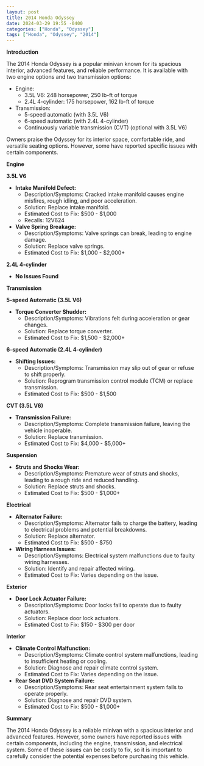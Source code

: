 ```yaml
---
layout: post
title: 2014 Honda Odyssey
date: 2024-03-29 19:55 -0400
categories: ["Honda", "Odyssey"]
tags: ["Honda", "Odyssey", "2014"]
---
```

**Introduction**

The 2014 Honda Odyssey is a popular minivan known for its spacious interior, advanced features, and reliable performance. It is available with two engine options and two transmission options:

* Engine:
    * 3.5L V6: 248 horsepower, 250 lb-ft of torque
    * 2.4L 4-cylinder: 175 horsepower, 162 lb-ft of torque
* Transmission:
    * 5-speed automatic (with 3.5L V6)
    * 6-speed automatic (with 2.4L 4-cylinder)
    * Continuously variable transmission (CVT) (optional with 3.5L V6)

Owners praise the Odyssey for its interior space, comfortable ride, and versatile seating options. However, some have reported specific issues with certain components.

**Engine**

**3.5L V6**
* **Intake Manifold Defect:**
    * Description/Symptoms: Cracked intake manifold causes engine misfires, rough idling, and poor acceleration.
    * Solution: Replace intake manifold.
    * Estimated Cost to Fix: $500 - $1,000
    * Recalls: 12V624
* **Valve Spring Breakage:**
    * Description/Symptoms: Valve springs can break, leading to engine damage.
    * Solution: Replace valve springs.
    * Estimated Cost to Fix: $1,000 - $2,000+

**2.4L 4-cylinder**
* **No Issues Found**

**Transmission**

**5-speed Automatic (3.5L V6)**
* **Torque Converter Shudder:**
    * Description/Symptoms: Vibrations felt during acceleration or gear changes.
    * Solution: Replace torque converter.
    * Estimated Cost to Fix: $1,500 - $2,000+

**6-speed Automatic (2.4L 4-cylinder)**
* **Shifting Issues:**
    * Description/Symptoms: Transmission may slip out of gear or refuse to shift properly.
    * Solution: Reprogram transmission control module (TCM) or replace transmission.
    * Estimated Cost to Fix: $500 - $1,500

**CVT (3.5L V6)**
* **Transmission Failure:**
    * Description/Symptoms: Complete transmission failure, leaving the vehicle inoperable.
    * Solution: Replace transmission.
    * Estimated Cost to Fix: $4,000 - $5,000+

**Suspension**

* **Struts and Shocks Wear:**
    * Description/Symptoms: Premature wear of struts and shocks, leading to a rough ride and reduced handling.
    * Solution: Replace struts and shocks.
    * Estimated Cost to Fix: $500 - $1,000+

**Electrical**

* **Alternator Failure:**
    * Description/Symptoms: Alternator fails to charge the battery, leading to electrical problems and potential breakdowns.
    * Solution: Replace alternator.
    * Estimated Cost to Fix: $500 - $750
* **Wiring Harness Issues:**
    * Description/Symptoms: Electrical system malfunctions due to faulty wiring harnesses.
    * Solution: Identify and repair affected wiring.
    * Estimated Cost to Fix: Varies depending on the issue.

**Exterior**

* **Door Lock Actuator Failure:**
    * Description/Symptoms: Door locks fail to operate due to faulty actuators.
    * Solution: Replace door lock actuators.
    * Estimated Cost to Fix: $150 - $300 per door

**Interior**

* **Climate Control Malfunction:**
    * Description/Symptoms: Climate control system malfunctions, leading to insufficient heating or cooling.
    * Solution: Diagnose and repair climate control system.
    * Estimated Cost to Fix: Varies depending on the issue.
* **Rear Seat DVD System Failure:**
    * Description/Symptoms: Rear seat entertainment system fails to operate properly.
    * Solution: Diagnose and repair DVD system.
    * Estimated Cost to Fix: $500 - $1,000+

**Summary**

The 2014 Honda Odyssey is a reliable minivan with a spacious interior and advanced features. However, some owners have reported issues with certain components, including the engine, transmission, and electrical system. Some of these issues can be costly to fix, so it is important to carefully consider the potential expenses before purchasing this vehicle.

